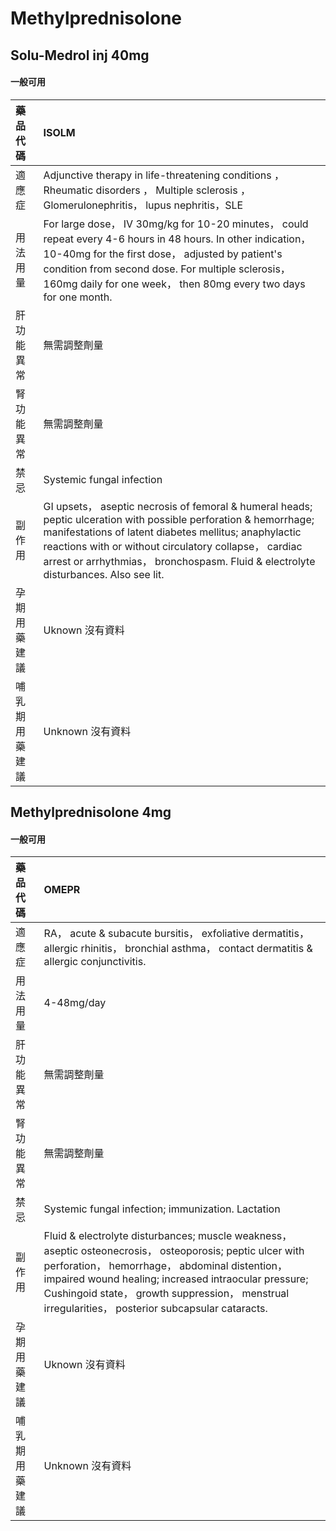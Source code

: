 # Methylprednisolone

## Solu-Medrol inj 40mg

#### 一般可用

| 藥品代碼       | ISOLM                                                                                                                                                                                                                                                                                                                      |
|:---------------|:---------------------------------------------------------------------------------------------------------------------------------------------------------------------------------------------------------------------------------------------------------------------------------------------------------------------------|
| 適應症         | Adjunctive therapy in life-threatening conditions ，Rheumatic disorders ， Multiple sclerosis ，Glomerulonephritis， lupus nephritis，SLE                                                                                                                                                                                  |
| 用法用量       | For large dose， IV 30mg/kg for 10-20 minutes， could repeat every 4-6 hours in 48 hours. In other indication， 10-40mg for the first dose， adjusted by patient's condition from second dose. For multiple sclerosis， 160mg daily for one week， then 80mg every two days for one month.                                 |
| 肝功能異常     | 無需調整劑量                                                                                                                                                                                                                                                                                                               |
| 腎功能異常     | 無需調整劑量                                                                                                                                                                                                                                                                                                               |
| 禁忌           | Systemic fungal infection                                                                                                                                                                                                                                                                                                  |
| 副作用         | GI upsets， aseptic necrosis of femoral & humeral heads; peptic ulceration with possible perforation & hemorrhage; manifestations of latent diabetes mellitus; anaphylactic reactions with or without circulatory collapse， cardiac arrest or arrhythmias， bronchospasm. Fluid & electrolyte disturbances. Also see lit. |
| 孕期用藥建議   | Uknown 沒有資料                                                                                                                                                                                                                                                                                                            |
| 哺乳期用藥建議 | Unknown 沒有資料                                                                                                                                                                                                                                                                                                           |

## Methylprednisolone 4mg

#### 一般可用

| 藥品代碼       | OMEPR                                                                                                                                                                                                                                                                                                                     |
|:---------------|:--------------------------------------------------------------------------------------------------------------------------------------------------------------------------------------------------------------------------------------------------------------------------------------------------------------------------|
| 適應症         | RA， acute & subacute bursitis， exfoliative dermatitis， allergic rhinitis， bronchial asthma， contact dermatitis & allergic conjunctivitis.                                                                                                                                                                            |
| 用法用量       | 4-48mg/day                                                                                                                                                                                                                                                                                                                |
| 肝功能異常     | 無需調整劑量                                                                                                                                                                                                                                                                                                              |
| 腎功能異常     | 無需調整劑量                                                                                                                                                                                                                                                                                                              |
| 禁忌           | Systemic fungal infection; immunization. Lactation                                                                                                                                                                                                                                                                        |
| 副作用         | Fluid & electrolyte disturbances; muscle weakness， aseptic osteonecrosis， osteoporosis; peptic ulcer with perforation， hemorrhage， abdominal distention， impaired wound healing; increased intraocular pressure; Cushingoid state， growth suppression， menstrual irregularities， posterior subcapsular cataracts. |
| 孕期用藥建議   | Uknown 沒有資料                                                                                                                                                                                                                                                                                                           |
| 哺乳期用藥建議 | Unknown 沒有資料                                                                                                                                                                                                                                                                                                          |

